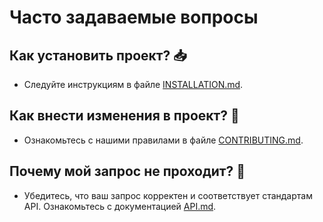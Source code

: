 # Часто задаваемые вопросы

## Как установить проект? 📥

- Следуйте инструкциям в файле [INSTALLATION.md](INSTALLATION.md).

## Как внести изменения в проект? 🔧

- Ознакомьтесь с нашими правилами в файле [CONTRIBUTING.md](CONTRIBUTING.md).

## Почему мой запрос не проходит? 🚫

- Убедитесь, что ваш запрос корректен и соответствует стандартам API. Ознакомьтесь с документацией [API.md](API.md).
